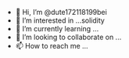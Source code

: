 - 👋 Hi, I’m @dute172118199bei
- 👀 I’m interested in ...solidity
- 🌱 I’m currently learning ...
- 💞️ I’m looking to collaborate on ...
- 📫 How to reach me ...

<!---
dute172118199bei/dute172118199bei is a ✨ special ✨ repository because its `README.md` (this file) appears on your GitHub profile.
You can click the Preview link to take a look at your changes.
--->
